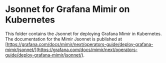 # Jsonnet for Grafana Mimir on Kubernetes

This folder contains the Jsonnet for deploying Grafana Mimir in Kubernetes.
The documentation for the Mimir Jsonnet is published at [https://grafana.com/docs/mimir/next/operators-guide/deploy-grafana-mimir/jsonnet/](https://grafana.com/docs/mimir/next/operators-guide/deploy-grafana-mimir/jsonnet/).
